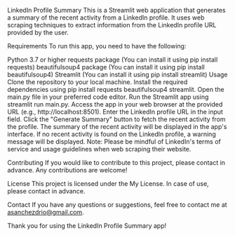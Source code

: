 LinkedIn Profile Summary
This is a Streamlit web application that generates a summary of the recent activity from a LinkedIn profile. It uses web scraping techniques to extract information from the LinkedIn profile URL provided by the user.

Requirements
To run this app, you need to have the following:

Python 3.7 or higher
requests package (You can install it using pip install requests)
beautifulsoup4 package (You can install it using pip install beautifulsoup4)
Streamlit (You can install it using pip install streamlit)
Usage
Clone the repository to your local machine.
Install the required dependencies using pip install requests beautifulsoup4 streamlit.
Open the main.py file in your preferred code editor.
Run the Streamlit app using streamlit run main.py.
Access the app in your web browser at the provided URL (e.g., http://localhost:8501).
Enter the LinkedIn profile URL in the input field.
Click the "Generate Summary" button to fetch the recent activity from the profile.
The summary of the recent activity will be displayed in the app's interface.
If no recent activity is found on the LinkedIn profile, a warning message will be displayed.
Note: Please be mindful of LinkedIn's terms of service and usage guidelines when web scraping their website.

Contributing
If you would like to contribute to this project, please contact in advance. Any contributions are welcome!

License
This project is licensed under the My License. In case of use, please contact in advance.

Contact
If you have any questions or suggestions, feel free to contact me at asanchezdrio@gmail.com.

Thank you for using the LinkedIn Profile Summary app!
